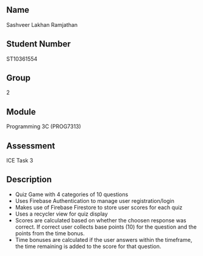 ## Name
Sashveer Lakhan Ramjathan

## Student Number
ST10361554

## Group
2

## Module
Programming 3C (PROG7313)

## Assessment
ICE Task 3

## Description
- Quiz Game with 4 categories of 10 questions
- Uses Firebase Authentication to manage user registration/login
- Makes use of Firebase Firestore to store user scores for each quiz
- Uses a recycler view for quiz display
- Scores are calculated based on whether the choosen response was correct. If correct user collects base points (10) for the question and the points from the time bonus.
- Time bonuses are calculated if the user answers within the timeframe, the time remaining is added to the score for that question.


